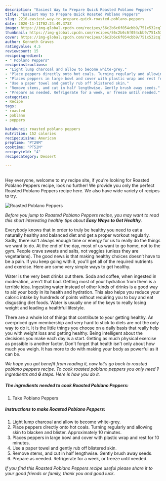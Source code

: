 ```yaml
---
description: "Easiest Way to Prepare Quick Roasted Poblano Peppers"
title: "Easiest Way to Prepare Quick Roasted Poblano Peppers"
slug: 2210-easiest-way-to-prepare-quick-roasted-poblano-peppers
date: 2020-11-11T02:24:49.373Z
image: https://img-global.cpcdn.com/recipes/56c2b6c6f054cbb9/751x532cq70/roasted-poblano-peppers-recipe-main-photo.jpg
thumbnail: https://img-global.cpcdn.com/recipes/56c2b6c6f054cbb9/751x532cq70/roasted-poblano-peppers-recipe-main-photo.jpg
cover: https://img-global.cpcdn.com/recipes/56c2b6c6f054cbb9/751x532cq70/roasted-poblano-peppers-recipe-main-photo.jpg
author: Kenneth Graves
ratingvalue: 4.5
reviewcount: 15
recipeingredient:
- " Poblano Peppers"
recipeinstructions:
- "Light lump charcoal and allow to become white-grey."
- "Place peppers directly onto hot coals. Turning regularly and allowing skin to blacken and blister. Approximately 10 minutes."
- "Places peppers in large bowl and cover with plastic wrap and rest for 10 minutes."
- "Use a paper towel and gently rub off blistered skin."
- "Remove stems, and cut in half lengthwise. Gently brush away seeds."
- "Prepare as needed. Refrigerate for a week, or freeze until needed."
categories:
- Recipe
tags:
- roasted
- poblano
- peppers

katakunci: roasted poblano peppers 
nutrition: 152 calories
recipecuisine: American
preptime: "PT29M"
cooktime: "PT52M"
recipeyield: "4"
recipecategory: Dessert

---
```

<br>
Hey everyone, welcome to my recipe site, if you're looking for Roasted Poblano Peppers recipe, look no further! We provide you only the perfect Roasted Poblano Peppers recipe here. We also have wide variety of recipes to try.
<br>


![Roasted Poblano Peppers](https://img-global.cpcdn.com/recipes/56c2b6c6f054cbb9/751x532cq70/roasted-poblano-peppers-recipe-main-photo.jpg)

<i>Before you jump to Roasted Poblano Peppers recipe, you may want to read this short interesting healthy tips about <strong>Easy Ways to Get Healthy</strong>.</i>

Everybody knows that in order to truly be healthy you need to eat a naturally healthy and balanced diet and get a proper workout regularly. Sadly, there isn't always enough time or energy for us to really do the things we want to do. At the end of the day, most of us want to go home, not to the gym. People crave sweets and salts, not veggies (unless they are vegetarians). The good news is that making healthy choices doesn’t have to be a pain. If you keep going with it, you'll get all of the required nutrients and exercise. Here are some very simple ways to get healthy.

Water is the very best drinks out there. Soda and coffee, when ingested in moderation, aren't that bad. Getting most of your hydration from them is a terrible idea. Ingesting water instead of other kinds of drinks is a good way to aid your body in its health and hydration. This also helps you reduce your caloric intake by hundreds of points without requiring you to buy and eat disgusting diet foods. Water is usually one of the keys to really losing weight and leading a healthful lifestyle.

There are a whole lot of things that contribute to your getting healthy. An overpriced gym membership and very hard to stick to diets are not the only way to do it. It is the little things you choose on a daily basis that really help you with weight loss and getting healthy. Being intelligent about the decisions you make each day is a start. Getting as much physical exercise as possible is another factor. Don't forget that health isn't only about how much you weigh. It has more to do with making your body as powerful as it can be. 


<i>We hope you got benefit from reading it, now let's go back to roasted poblano peppers recipe. To cook roasted poblano peppers you only need <strong>1</strong> ingredients and <strong>6</strong> steps. Here is how you do it.
</i>

##### The ingredients needed to cook Roasted Poblano Peppers:

1. Take  Poblano Peppers


##### Instructions to make Roasted Poblano Peppers:

1. Light lump charcoal and allow to become white-grey.
1. Place peppers directly onto hot coals. Turning regularly and allowing skin to blacken and blister. Approximately 10 minutes.
1. Places peppers in large bowl and cover with plastic wrap and rest for 10 minutes.
1. Use a paper towel and gently rub off blistered skin.
1. Remove stems, and cut in half lengthwise. Gently brush away seeds.
1. Prepare as needed. Refrigerate for a week, or freeze until needed.


<i>If you find this Roasted Poblano Peppers recipe useful please share it to your good friends or family, thank you and good luck.</i>
